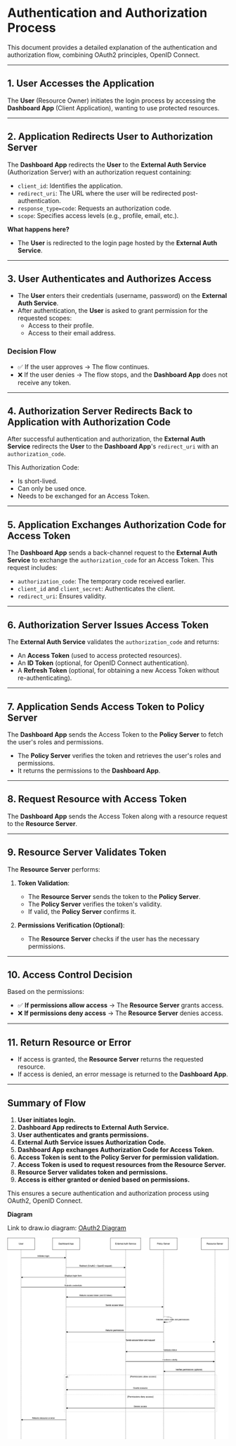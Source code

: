# Authentication and Authorization Process

This document provides a detailed explanation of the authentication and authorization flow, combining OAuth2 principles, OpenID Connect.

---

## **1. User Accesses the Application**
The **User** (Resource Owner) initiates the login process by accessing the **Dashboard App** (Client Application), wanting to use protected resources.

---

## **2. Application Redirects User to Authorization Server**
The **Dashboard App** redirects the **User** to the **External Auth Service** (Authorization Server) with an authorization request containing:
- `client_id`: Identifies the application.
- `redirect_uri`: The URL where the user will be redirected post-authentication.
- `response_type=code`: Requests an authorization code.
- `scope`: Specifies access levels (e.g., profile, email, etc.).

**What happens here?**
- The **User** is redirected to the login page hosted by the **External Auth Service**.

---

## **3. User Authenticates and Authorizes Access**
- The **User** enters their credentials (username, password) on the **External Auth Service**.
- After authentication, the **User** is asked to grant permission for the requested scopes:
  - Access to their profile.
  - Access to their email address.

### **Decision Flow**
- ✅ If the user approves → The flow continues.
- ❌ If the user denies → The flow stops, and the **Dashboard App** does not receive any token.

---

## **4. Authorization Server Redirects Back to Application with Authorization Code**
After successful authentication and authorization, the **External Auth Service** redirects the **User** to the **Dashboard App**'s `redirect_uri` with an `authorization_code`.

This Authorization Code:
- Is short-lived.
- Can only be used once.
- Needs to be exchanged for an Access Token.

---

## **5. Application Exchanges Authorization Code for Access Token**
The **Dashboard App** sends a back-channel request to the **External Auth Service** to exchange the `authorization_code` for an Access Token.
This request includes:
- `authorization_code`: The temporary code received earlier.
- `client_id` and `client_secret`: Authenticates the client.
- `redirect_uri`: Ensures validity.

---

## **6. Authorization Server Issues Access Token**
The **External Auth Service** validates the `authorization_code` and returns:
- An **Access Token** (used to access protected resources).
- An **ID Token** (optional, for OpenID Connect authentication).
- A **Refresh Token** (optional, for obtaining a new Access Token without re-authenticating).

---

## **7. Application Sends Access Token to Policy Server**
The **Dashboard App** sends the Access Token to the **Policy Server** to fetch the user's roles and permissions.

- The **Policy Server** verifies the token and retrieves the user's roles and permissions.
- It returns the permissions to the **Dashboard App**.

---

## **8. Request Resource with Access Token**
The **Dashboard App** sends the Access Token along with a resource request to the **Resource Server**.

---

## **9. Resource Server Validates Token**
The **Resource Server** performs:
1. **Token Validation**:
   - The **Resource Server** sends the token to the **Policy Server**.
   - The **Policy Server** verifies the token's validity.
   - If valid, the **Policy Server** confirms it.

2. **Permissions Verification (Optional)**:
   - The **Resource Server** checks if the user has the necessary permissions.

---

## **10. Access Control Decision**
Based on the permissions:
- ✅ **If permissions allow access** → The **Resource Server** grants access.
- ❌ **If permissions deny access** → The **Resource Server** denies access.

---

## **11. Return Resource or Error**
- If access is granted, the **Resource Server** returns the requested resource.
- If access is denied, an error message is returned to the **Dashboard App**.

---

## **Summary of Flow**
1. **User initiates login.**
2. **Dashboard App redirects to External Auth Service.**
3. **User authenticates and grants permissions.**
4. **External Auth Service issues Authorization Code.**
5. **Dashboard App exchanges Authorization Code for Access Token.**
6. **Access Token is sent to the Policy Server for permission validation.**
7. **Access Token is used to request resources from the Resource Server.**
8. **Resource Server validates token and permissions.**
9. **Access is either granted or denied based on permissions.**

This ensures a secure authentication and authorization process using OAuth2, OpenID Connect.


**Diagram**

Link to draw.io diagram: [OAuth2 Diagram](https://viewer.diagrams.net/?tags=%7B%7D&lightbox=1&highlight=0000ff&edit=_blank&layers=1&nav=1&title=oauth2.drawio#Uhttps%3A%2F%2Fraw.githubusercontent.com%2Fjbunyadzade%2FSmartInfrastructureDesign%2Fmain%2Foauth2%2Foauth2.drawio)

![OAuth2 Diagram](oauth2.png)
